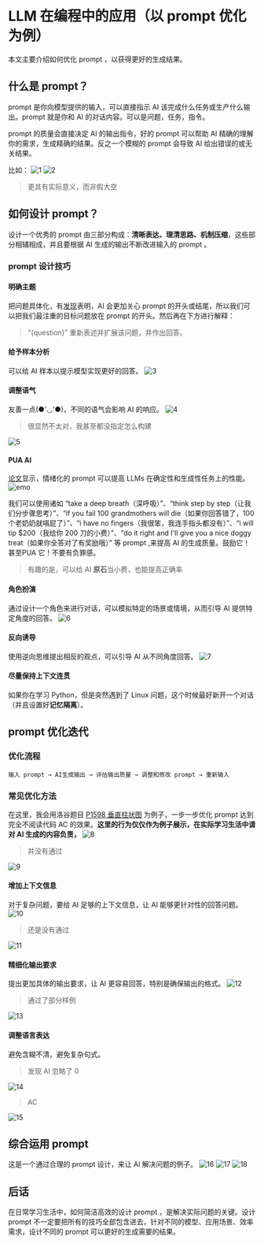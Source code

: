 # LLM 在编程中的应用（以 prompt 优化为例）

本文主要介绍如何优化 prompt ，以获得更好的生成结果。

## 什么是 prompt？

prompt 是你向模型提供的输入，可以直接指示 AI 该完成什么任务或生产什么输出。prompt 就是你和 AI 的对话内容。可以是问题，任务，指令。

prompt 的质量会直接决定 AI 的输出指令，好的 prompt 可以帮助 AI 精确的理解你的需求，生成精确的结果。反之一个模糊的 prompt 会导致 AI 给出错误的或无关结果。

比如：
![1](../assets/img/basic-knowledge/LLM/1.png)
![2](../assets/img/basic-knowledge/LLM/2.png)
>更具有实际意义，而非假大空

## 如何设计 prompt？

设计一个优秀的 prompt 由三部分构成：**清晰表达、理清思路、机制压缩**，这些部分相辅相成，并且要根据 AI 生成的输出不断改进输入的 prompt 。

### prompt 设计技巧

#### 明确主题

把问题具体化，有[发现](https://cdn.openart.ai/assets/Stable%20Diffusion%20Prompt%20Book%20From%20OpenArt%2011-13.pdf)表明，AI 会更加关心 prompt 的开头或结尾，所以我们可以把我们最注重的目标问题放在 prompt 的开头。然后再在下方进行解释：
>“{question}” 重新表述并扩展该问题，并作出回答。

#### 给予样本分析

可以给 AI 样本以提示模型实现更好的回答。
![3](../assets/img/basic-knowledge/LLM/3.png)

#### 调整语气

友善一点(●'◡'●)，不同的语气会影响 AI 的响应。
![4](../assets/img/basic-knowledge/LLM/4.png)
>很显然不太对，我甚至都没指定怎么构建

![5](../assets/img/basic-knowledge/LLM/5.png)

#### PUA AI

[论文](https://arxiv.org/abs/2307.11760)显示，情绪化的 prompt 可以提高 LLMs 在确定性和生成性任务上的性能。
![emo](../assets/img/basic-knowledge/LLM/emotional.png)

我们可以使用诸如 “take a deep breath（深呼吸）”、“think step by step（让我们分步骤思考）”、“if you fail 100 grandmothers will die（如果你回答错了，100 个老奶奶就嗝屁了）”、“i have no fingers（我很笨，我连手指头都没有）”、“i will tip $200（我给你 200 刀的小费）”、“do it right and I'll give you a nice doggy treat（如果你全答对了有奖励哦）” 等 prompt ,来提高 AI 的生成质量。鼓励它！甚至PUA 它！不要有负罪感。

>有趣的是，可以给 AI **原石**当小费，也能提高正确率

#### 角色扮演

通过设计一个角色来进行对话，可以模拟特定的场景或情境，从而引导 AI 提供特定角度的回答。
![6](../assets/img/basic-knowledge/LLM/6.png)

#### 反向诱导

使用逆向思维提出相反的观点，可以引导 AI 从不同角度回答。
![7](../assets/img/basic-knowledge/LLM/7.png)

#### 尽量保持上下文连贯

如果你在学习 Python，但是突然遇到了 Linux 问题，这个时候最好新开一个对话（并且设置好**记忆隔离**）。

## prompt 优化迭代

### 优化流程

`输入 prompt → AI生成输出 → 评估输出质量 → 调整和修改 prompt → 重新输入`

### 常见优化方法

在这里，我会用洛谷题目 [P1598 垂直柱状图](https://www.luogu.com.cn/problem/P1598) 为例子，一步一步优化 prompt 达到完全不阅读代码 AC 的效果。**这里的行为仅仅作为例子展示，在实际学习生活中请对 AI 生成的内容负责，**
![8](../assets/img/basic-knowledge/LLM/8.png)
>并没有通过

![9](../assets/img/basic-knowledge/LLM/9.png)

#### 增加上下文信息

对于复杂问题，要给 AI 足够的上下文信息，让 AI 能够更针对性的回答问题。
![10](../assets/img/basic-knowledge/LLM/10.png)
>还是没有通过

![11](../assets/img/basic-knowledge/LLM/11.png)

#### 精细化输出要求

提出更加具体的输出要求，让 AI 更容易回答，特别是确保输出的格式。
![12](../assets/img/basic-knowledge/LLM/12.png)
>通过了部分样例

![13](../assets/img/basic-knowledge/LLM/13.png)

#### 调整语言表达

避免含糊不清，避免复杂句式。
>发现 AI 忽略了 0

![14](../assets/img/basic-knowledge/LLM/14.png)
>AC

![15](../assets/img/basic-knowledge/LLM/15.png)

## 综合运用 prompt

这是一个通过合理的 prompt 设计，来让 AI 解决问题的例子。
![16](../assets/img/basic-knowledge/LLM/16.jpg)
![17](../assets/img/basic-knowledge/LLM/17.jpg)
![18](../assets/img/basic-knowledge/LLM/18.jpg)

## 后话

在日常学习生活中，如何简洁高效的设计 prompt ，是解决实际问题的关键。设计 prompt 不一定要把所有的技巧全部包含进去，针对不同的模型、应用场景、效率需求，设计不同的 prompt 可以更好的生成需要的结果。
